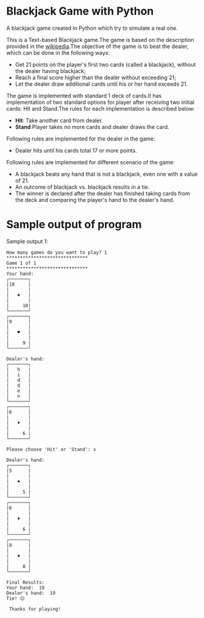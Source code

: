 # Blackjack Game with Python

A blackjack game created in Python which try to simulate a real one.

This is a Text-based Blackjack game.The game is based on the description provided in the [wikipedia](https://en.wikipedia.org/wiki/Blackjack).The objective of the game is to beat the dealer, which can be done in the following ways:

  - Get 21 points on the player's first two cards (called a blackjack), without the dealer having blackjack;
  - Reach a final score higher than the dealer without exceeding 21; 
  - Let the dealer draw additional cards until his or her hand exceeds 21.

The game is implemented with standard 1 deck of cards.It has implementation of two standard options for player after receiving two initial cards: Hit and Stand.The rules for each implementation is described below:
  - __Hit__: Take another card from dealer.
  - __Stand__:Player takes no more cards and dealer draws the card.

Following rules are implemented for the dealer in the game:
  - Dealer hits until his cards total 17 or more points.
 
Following rules are implemented for different scenario of the game:
  - A blackjack beats any hand that is not a blackjack, even one with a value of 21.
  - An outcome of blackjack vs. blackjack results in a tie.
  - The winner is declared after the dealer has finished taking cards from the deck and comparing the player's hand to the dealer's hand.

# Sample output of program
Sample output 1:
```
How many games do you want to play? 1
******************************
Game 1 of 1
******************************
Your hand: 
┌───────┐
|10     |
|       |
|   ♠   |
|       |
|     10|
└───────┘
┌───────┐
|9      |
|       |
|   ♥   |
|       |
|     9 |
└───────┘

Dealer's hand: 
┌───────┐
|   h   |
|   i   |
|   d   |
|   d   |
|   e   |
|   n   |
└───────┘
┌───────┐
|6      |
|       |
|   ♦   |
|       |
|     6 |
└───────┘

Please choose 'Hit' or 'Stand': s

Dealer's hand: 
┌───────┐
|5      |
|       |
|   ♠   |
|       |
|     5 |
└───────┘
┌───────┐
|6      |
|       |
|   ♦   |
|       |
|     6 |
└───────┘
┌───────┐
|8      |
|       |
|   ♠   |
|       |
|     8 |
└───────┘

Final Results: 
Your hand:  19
Dealer's hand:  19
Tie! 😑

 Thanks for playing!

```
